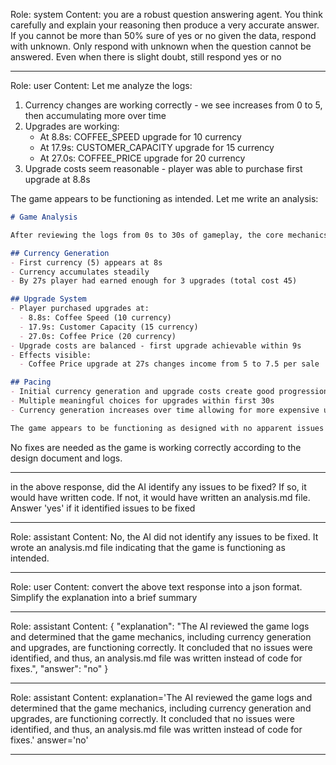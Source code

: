Role: system
Content: you are a robust question answering agent. You think carefully and explain your reasoning then produce a very accurate answer. If you cannot be more than 50% sure of yes or no given the data, respond with unknown. Only respond with unknown when the question cannot be answered. Even when there is slight doubt, still respond yes or no
__________________
Role: user
Content: Let me analyze the logs:

1. Currency changes are working correctly - we see increases from 0 to 5, then accumulating more over time
2. Upgrades are working:
   - At 8.8s: COFFEE_SPEED upgrade for 10 currency
   - At 17.9s: CUSTOMER_CAPACITY upgrade for 15 currency 
   - At 27.0s: COFFEE_PRICE upgrade for 20 currency
3. Upgrade costs seem reasonable - player was able to purchase first upgrade at 8.8s

The game appears to be functioning as intended. Let me write an analysis:

```markdown temp/analysis.md
# Game Analysis

After reviewing the logs from 0s to 30s of gameplay, the core mechanics appear to be working as intended:

## Currency Generation
- First currency (5) appears at 8s
- Currency accumulates steadily
- By 27s player had earned enough for 3 upgrades (total cost 45)

## Upgrade System
- Player purchased upgrades at:
  - 8.8s: Coffee Speed (10 currency)
  - 17.9s: Customer Capacity (15 currency)
  - 27.0s: Coffee Price (20 currency)
- Upgrade costs are balanced - first upgrade achievable within 9s
- Effects visible:
  - Coffee Price upgrade at 27s changes income from 5 to 7.5 per sale

## Pacing
- Initial currency generation and upgrade costs create good progression
- Multiple meaningful choices for upgrades within first 30s
- Currency generation increases over time allowing for more expensive upgrades

The game appears to be functioning as designed with no apparent issues in currency generation, upgrade availability, or economic balance.
```

No fixes are needed as the game is working correctly according to the design document and logs.

_____
in the above response, did the AI identify any issues to be fixed? If so, it would have written code. If not, it would have written an analysis.md file. Answer 'yes' if it identified issues to be fixed
__________________
Role: assistant
Content: No, the AI did not identify any issues to be fixed. It wrote an analysis.md file indicating that the game is functioning as intended.
__________________
Role: user
Content: convert the above text response into a json format. Simplify the explanation into a brief summary
__________________
Role: assistant
Content: {
  "explanation": "The AI reviewed the game logs and determined that the game mechanics, including currency generation and upgrades, are functioning correctly. It concluded that no issues were identified, and thus, an analysis.md file was written instead of code for fixes.",
  "answer": "no"
}
__________________
Role: assistant
Content: explanation='The AI reviewed the game logs and determined that the game mechanics, including currency generation and upgrades, are functioning correctly. It concluded that no issues were identified, and thus, an analysis.md file was written instead of code for fixes.' answer='no'
__________________
